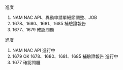 進度

1. NAM NAC API、異動申請單細節調整、JOB
2. 1678、1680、1681、1685 補驗證報告
3. 1677、1679 確認問題

進度

1. NAM NAC API 進行中
2. 1679 OK 1678、1680、1681、1685 補驗證報告 進行中
3. 1677 確認問題
